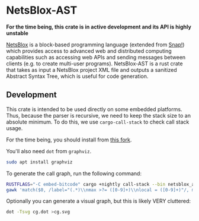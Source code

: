 # NetsBlox-AST

**For the time being, this crate is in active development and its API is highly unstable**

[NetsBlox](https://netsblox.org/) is a block-based programming language (extended from [Snap!](https://snap.berkeley.edu/)) which provides access to advanced web and distributed computing capabilities such as accessing web APIs and sending messages between clients (e.g. to create multi-user programs). NetsBlox-AST is a rust crate that takes as input a NetsBlox project XML file and outputs a sanitized Abstract Syntax Tree, which is useful for code generation.

## Development

This crate is intended to be used directly on some embedded platforms.
Thus, because the parser is recursive, we need to keep the stack size to an absolute minimum.
To do this, we use `cargo-call-stack` to check call stack usage.

For the time being, you should install from [this fork](https://github.com/dragazo/cargo-call-stack).

You'll also need `dot` from `graphviz`.

```bash
sudo apt install graphviz
```

To generate the call graph, run the following command:

```bash
RUSTFLAGS="-C embed-bitcode" cargo +nightly call-stack --bin netsblox_ast --target x86_64-unknown-linux-gnu >cg.dot
gawk 'match($0, /label="(.*)\\nmax >?= ([0-9]+)\\nlocal = ([0-9]+)"/, m) { print m[3] " " m[1] }' cg.dot | sort -n
```

Optionally you can generate a visual graph, but this is likely VERY cluttered:

```bash
dot -Tsvg cg.dot >cg.svg
```